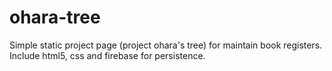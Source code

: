 # ohara-tree
Simple static project page (project ohara's tree) for maintain book registers. Include html5, css and firebase for persistence. 
